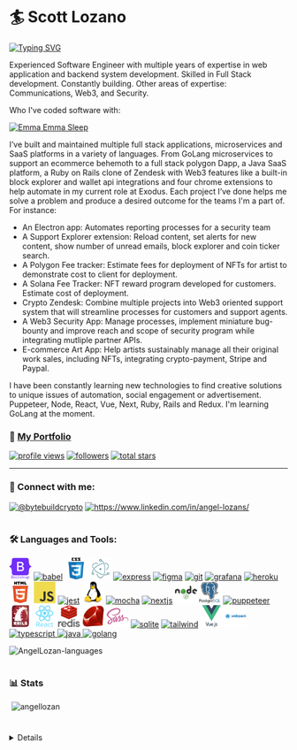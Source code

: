 # 🏄 Scott Lozano

<a href="https://git.io/typing-svg"><img src="https://readme-typing-svg.herokuapp.com?font=Fira+Code&pause=1000&width=435&lines=Hello+there%2C+thanks+for+visiting+%F0%9F%91%8B+;I'm+a+Full-stack+Ruby+and+JS+Dev;Have+a+look+around+%F0%9F%91%80+;Let+me+know+your+questions!" alt="Typing SVG" /></a>

Experienced Software Engineer with multiple years of expertise in web application and backend system development. Skilled in Full Stack development. Constantly building. Other areas of expertise: Communications, Web3, and Security.

Who I've coded software with:

<a href="https://www.emma-sleep.com/">
         <img alt="Emma" title="Emma Sleep" src="https://www.emma-sleep.com/cdn/shop/files/emma-logo.svg?height=24&v=1732092192&width=136" alt="angellozan" /> Emma Sleep </a>
         

I’ve built and maintained multiple full stack applications, microservices and SaaS platforms in a variety of languages. From GoLang microservices to support an ecommerce behemoth to a full stack polygon Dapp, a Java SaaS platform, a Ruby on Rails clone of Zendesk with Web3 features like a built-in block explorer and wallet api integrations and four chrome extensions to help automate in my current role at Exodus. Each project I’ve done helps me solve a problem and produce a desired outcome for the teams I'm a part of. For instance:
- An Electron app: Automates reporting processes for a security team
- A Support Explorer extension: Reload content, set alerts for new content, show number of unread emails, block explorer and coin ticker search. 
- A Polygon Fee tracker: Estimate fees for deployment of NFTs for artist to demonstrate cost to client for deployment. 
- A Solana Fee Tracker: NFT reward program developed for customers. Estimate cost of deployment. 
- Crypto Zendesk: Combine multiple projects into Web3 oriented support system that will streamline processes for customers and support agents.
- A Web3 Security App: Manage processes, implement miniature bug-bounty and improve reach and scope of security program while integrating mutliple partner APIs.
- E-commerce Art App: Help artists sustainably manage all their original work sales, including NFTs, integrating crypto-payment, Stripe and Paypal.

I have been constantly learning new technologies to find creative solutions to unique issues of automation, social engagement or advertisement. Puppeteer, Node, React, Vue, Next, Ruby, Rails and Redux. I'm learning GoLang at the moment.

### 👀 [My Portfolio](https://scottech.software/)

   <p align="left">
      <a href="https://github.com/AngelLozan/AngelLozan/blob/main/README.md">
         <img alt="profile views" title="Who's watching?" src="https://komarev.com/ghpvc/?username=angellozan&label=Profile%20views&color=0e75b6&style=for-the-badge" alt="angellozan" /></a> 
      <a href="https://github.com/AngelLozan?tab=followers">
         <img alt="followers" title="Follow me on Github" src="https://custom-icon-badges.demolab.com/github/followers/AngelLozan?color=236ad3&labelColor=1155ba&style=for-the-badge&logo=person-add&label=Follow&logoColor=white"/></a>
      <a href="https://github.com/AngelLozan?tab=repositories&sort=stargazers">
         <img alt="total stars" title="Total stars on GitHub" src="https://custom-icon-badges.demolab.com/github/stars/AngelLozan?color=55960c&style=for-the-badge&labelColor=488207&logo=star"/></a>
   </p>

---


<h3 align="left"> 📲 Connect with me:</h3>
<p align="left">
<a href="https://twitter.com/bytebuildcrypto" target="blank"><img align="center" src="https://raw.githubusercontent.com/rahuldkjain/github-profile-readme-generator/master/src/images/icons/Social/twitter.svg" alt="@bytebuildcrypto" height="30" width="40" /></a>
<a href="https://linkedin.com/in/angel-lozans/" target="blank"><img align="center" src="https://raw.githubusercontent.com/rahuldkjain/github-profile-readme-generator/master/src/images/icons/Social/linked-in-alt.svg" alt="https://www.linkedin.com/in/angel-lozans/" height="30" width="40" /></a>
</p>

#

<h3 align="left"> 🛠️ Languages and Tools:</h3>
<p align="left"> <a href="https://getbootstrap.com" target="_blank" rel="noreferrer"> <img src="https://raw.githubusercontent.com/devicons/devicon/master/icons/bootstrap/bootstrap-plain-wordmark.svg" alt="bootstrap" width="40" height="40"/></a> <a href="https://babeljs.io/" target="_blank" rel="noreferrer"> <img src="https://d33wubrfki0l68.cloudfront.net/377d727c8d878832f20e08939889a58bdff0b3f2/63787/img/babel.svg" alt="babel" width="40" height="40"/></a> <a href="https://www.w3schools.com/css/" target="_blank" rel="noreferrer"> <img src="https://raw.githubusercontent.com/devicons/devicon/master/icons/css3/css3-original-wordmark.svg" alt="css3" width="40" height="40"/></a> <a href="https://www.electronjs.org" target="_blank" rel="noreferrer"> <img src="https://raw.githubusercontent.com/devicons/devicon/master/icons/electron/electron-original.svg" alt="electron" width="40" height="40"/></a> <a href="https://expressjs.com" target="_blank" rel="noreferrer"> <img src="https://geekflare.com/wp-content/uploads/2023/01/expressjs.png" alt="express" width="40" height="40"/></a> <a href="https://www.figma.com/" target="_blank" rel="noreferrer"> <img src="https://www.vectorlogo.zone/logos/figma/figma-icon.svg" alt="figma" width="40" height="40"/></a> <a href="https://git-scm.com/" target="_blank" rel="noreferrer"> <img src="https://www.vectorlogo.zone/logos/git-scm/git-scm-icon.svg" alt="git" width="40" height="40"/></a> <a href="https://grafana.com" target="_blank" rel="noreferrer"> <img src="https://www.vectorlogo.zone/logos/grafana/grafana-icon.svg" alt="grafana" width="40" height="40"/></a> <a href="https://heroku.com" target="_blank" rel="noreferrer"> <img src="https://www.vectorlogo.zone/logos/heroku/heroku-icon.svg" alt="heroku" width="40" height="40"/></a> <a href="https://www.w3.org/html/" target="_blank" rel="noreferrer"> <img src="https://raw.githubusercontent.com/devicons/devicon/master/icons/html5/html5-original-wordmark.svg" alt="html5" width="40" height="40"/></a> <a href="https://developer.mozilla.org/en-US/docs/Web/JavaScript" target="_blank" rel="noreferrer"> <img src="https://raw.githubusercontent.com/devicons/devicon/master/icons/javascript/javascript-original.svg" alt="javascript" width="40" height="40"/></a> <a href="https://jestjs.io" target="_blank" rel="noreferrer"> <img src="https://www.vectorlogo.zone/logos/jestjsio/jestjsio-icon.svg" alt="jest" width="40" height="40"/></a> <a href="https://www.linux.org/" target="_blank" rel="noreferrer"> <img src="https://raw.githubusercontent.com/devicons/devicon/master/icons/linux/linux-original.svg" alt="linux" width="40" height="40"/></a> <a href="https://mochajs.org" target="_blank" rel="noreferrer"> <img src="https://www.vectorlogo.zone/logos/mochajs/mochajs-icon.svg" alt="mocha" width="40" height="40"/></a> <a href="https://nextjs.org/" target="_blank" rel="noreferrer"> <img src="https://w7.pngwing.com/pngs/87/586/png-transparent-next-js-hd-logo.png" alt="nextjs" width="40" height="40"/></a> <a href="https://nodejs.org" target="_blank" rel="noreferrer"> <img src="https://raw.githubusercontent.com/devicons/devicon/master/icons/nodejs/nodejs-original-wordmark.svg" alt="nodejs" width="40" height="40"/></a> <a href="https://www.postgresql.org" target="_blank" rel="noreferrer"> <img src="https://raw.githubusercontent.com/devicons/devicon/master/icons/postgresql/postgresql-original-wordmark.svg" alt="postgresql" width="40" height="40"/></a> <a href="https://github.com/puppeteer/puppeteer" target="_blank" rel="noreferrer"> <img src="https://www.vectorlogo.zone/logos/pptrdev/pptrdev-official.svg" alt="puppeteer" width="40" height="40"/></a> <a href="https://rubyonrails.org" target="_blank" rel="noreferrer"> <img src="https://raw.githubusercontent.com/devicons/devicon/master/icons/rails/rails-original-wordmark.svg" alt="rails" width="40" height="40"/></a> <a href="https://reactjs.org/" target="_blank" rel="noreferrer"> <img src="https://raw.githubusercontent.com/devicons/devicon/master/icons/react/react-original-wordmark.svg" alt="react" width="40" height="40"/></a> <a href="https://redis.io" target="_blank" rel="noreferrer"> <img src="https://raw.githubusercontent.com/devicons/devicon/master/icons/redis/redis-original-wordmark.svg" alt="redis" width="40" height="40"/></a> <a href="https://www.ruby-lang.org/en/" target="_blank" rel="noreferrer"> <img src="https://raw.githubusercontent.com/devicons/devicon/master/icons/ruby/ruby-original.svg" alt="ruby" width="40" height="40"/></a> <a href="https://sass-lang.com" target="_blank" rel="noreferrer"> <img src="https://raw.githubusercontent.com/devicons/devicon/master/icons/sass/sass-original.svg" alt="sass" width="40" height="40"/></a> <a href="https://www.sqlite.org/" target="_blank" rel="noreferrer"> <img src="https://www.vectorlogo.zone/logos/sqlite/sqlite-icon.svg" alt="sqlite" width="40" height="40"/></a> <a href="https://tailwindcss.com/" target="_blank" rel="noreferrer"> <img src="https://www.vectorlogo.zone/logos/tailwindcss/tailwindcss-icon.svg" alt="tailwind" width="40" height="40"/></a> <a href="https://vuejs.org/" target="_blank" rel="noreferrer"> <img src="https://raw.githubusercontent.com/devicons/devicon/master/icons/vuejs/vuejs-original-wordmark.svg" alt="vuejs" width="40" height="40"/></a> <a href="https://webpack.js.org" target="_blank" rel="noreferrer"> <img src="https://raw.githubusercontent.com/devicons/devicon/d00d0969292a6569d45b06d3f350f463a0107b0d/icons/webpack/webpack-original-wordmark.svg" alt="webpack" width="40" height="40"/></a> <a href="https://www.typescriptlang.org/" target="_blank" rel="noreferrer"> <img src="https://upload.wikimedia.org/wikipedia/commons/4/4c/Typescript_logo_2020.svg" alt="typescript" width="40" height="40"/></a><a href="https://www.java.com/en/" target="_blank" rel="noreferrer"> <img src="https://upload.wikimedia.org/wikipedia/en/thumb/3/30/Java_programming_language_logo.svg/121px-Java_programming_language_logo.svg.png" alt="java" width="40" height="40"/></a><a href="[https://www.java.com/en/](https://go.dev/)" target="_blank" rel="noreferrer"> <img src="https://go.dev/images/go-logo-white.svg" alt="golang" width="40" height="40"/></a></p>

<p align="left">
  <img src="https://github-readme-stats-bear.vercel.app/api/top-langs/?username=AngelLozan&hide_title=true&theme=dark&langs_count=10&layout=compact" alt="AngelLozan-languages" />
</p>


# 

### 📊 Stats

<p>&nbsp;<img align="center" src="https://github-readme-stats.vercel.app/api?username=angellozan&show_icons=true&locale=en&theme=gruvbox" alt="angellozan" /></p>

#

<details>

[![trophy](https://github-profile-trophy.vercel.app/?username=AngelLozan&theme=onedark)](https://github.com/ryo-ma/github-profile-trophy)
